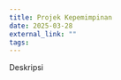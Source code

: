 ```yaml
---
title: Projek Kepemimpinan
date: 2025-03-28
external_link: ""
tags:
---
```


Deskripsi

<!--more-->
